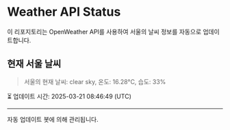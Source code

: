 
# Weather API Status

이 리포지토리는 OpenWeather API를 사용하여 서울의 날씨 정보를 자동으로 업데이트합니다.

## 현재 서울 날씨
> 서울의 현재 날씨: clear sky, 온도: 16.28°C, 습도: 33%

⏳ 업데이트 시간: 2025-03-21 08:46:49 (UTC)

---
자동 업데이트 봇에 의해 관리됩니다.
